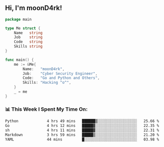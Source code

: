 <h2> Hi, I'm moonD4rk!</h2>

```go
package main

type Me struct {
	Name   string
	Job    string
	Code   string
	Skills string
}

func main() {
	me := &Me{
		Name:   "moonD4rk",
		Job:    "Cyber Security Engineer",
		Code:   "Go and Python and Others",
		Skills: "Hacking ^o^",
	}
	_ = me
}
```

<h3>📊 This Week I Spent My Time On:</h3>
<!-- <img align='right' src="https://github-readme-stats.vercel.app/api?username=moond4rk&show_icons=true&theme=radical", width="300" height="150"> -->

<!--START_SECTION:waka-->

```txt
Python             4 hrs 49 mins   ██████▒░░░░░░░░░░░░░░░░░░   25.66 %
Go                 4 hrs 12 mins   █████▓░░░░░░░░░░░░░░░░░░░   22.35 %
sh                 4 hrs 11 mins   █████▓░░░░░░░░░░░░░░░░░░░   22.31 %
Markdown           3 hrs 59 mins   █████▒░░░░░░░░░░░░░░░░░░░   21.20 %
YAML               44 mins         █░░░░░░░░░░░░░░░░░░░░░░░░   03.98 %
```

<!--END_SECTION:waka-->

